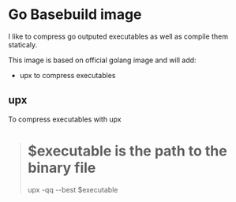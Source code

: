 # Go Basebuild image

I like to compress go outputed executables as well as compile them staticaly.

This image is based on official golang image and will add:
  - upx to compress executables

## upx

To compress executables with upx

  > # $executable is the path to the binary file
  > upx -qq --best $executable
